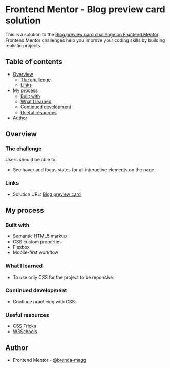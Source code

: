 # Frontend Mentor - Blog preview card solution

This is a solution to the [Blog preview card challenge on Frontend Mentor](https://www.frontendmentor.io/challenges/blog-preview-card-ckPaj01IcS). Frontend Mentor challenges help you improve your coding skills by building realistic projects. 

## Table of contents

- [Overview](#overview)
  - [The challenge](#the-challenge)
  - [Links](#links)
- [My process](#my-process)
  - [Built with](#built-with)
  - [What I learned](#what-i-learned)
  - [Continued development](#continued-development)
  - [Useful resources](#useful-resources)
- [Author](#author)

## Overview

### The challenge

Users should be able to:

- See hover and focus states for all interactive elements on the page


### Links

- Solution URL: [Blog preview card](https://brenda-magg.github.io/blog-card/)

## My process

### Built with

- Semantic HTML5 markup
- CSS custom properties
- Flexbox
- Mobile-first workflow

### What I learned

- To use only CSS for the project to be reponsive.

### Continued development

- Continue practicing with CSS.

### Useful resources

- [CSS Tricks](https://css-tricks.com/snippets/css/a-guide-to-flexbox/) 
- [W3Schools](https://www.w3schools.com/default.asp) 

## Author

- Frontend Mentor - [@brenda-magg](https://www.frontendmentor.io/profile/brenda-magg)

